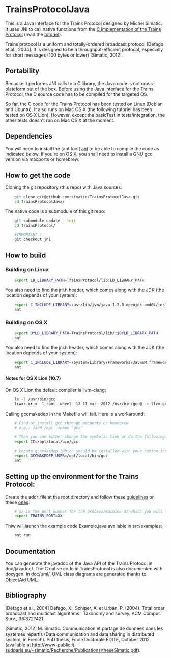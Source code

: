 TrainsProtocolJava
==================

This is a Java interface for the Trains Protocol designed by Michel Simatic. 
It uses JNI to call native functions from the [C implementation of the Trains Protocol][TrainsProtocol] (read the [tutoriel][trains-tutoriel]).

Trains protocol is a uniform and totally-ordered broadcast protocol [Défago et al., 2004].
It is designed to be a throughput-efficient protocol, especially for short messages (100 bytes or lower) [Simatic, 2012].

## Portability

Because it performs JNI calls to a C library, the Java code is not cross-plateform out of the box.
Before using the Java interface for the Trains Protocol, the C source code has to be compiled for the
targeted OS.

So far, the C code for the Trains Protocol has been tested on Linux (Debian and Ubuntu).
It also runs on Mac OS X (the following tutoriel has been tested on OS X Lion). However, except the basicTest in tests/integration, the 
other tests doesn't run on Mac OS X at the moment.


## Dependencies

You will need to install the [ant tool] [ant] to be able to compile the code as indicated below.
If you're on OS X, you shall need to install a GNU gcc version via macports or homebrew.

## How to get the code

Cloning the git repository (this repo) with Java sources:

~~~ sh
    git clone git@github.com:simatic/TrainsProtocolJava.git
    cd TrainsProtocolJava/
~~~


The native code is a submodule of this git repo:

~~~ sh
    git submodule update --init
    cd TrainsProtocol/

    #IMPORTANT !
    git checkout jni
~~~ 

## How to build

### Building on Linux


~~~ sh
    export LD_LIBRARY_PATH=TrainsProtocol/lib:LD_LIBRARY_PATH
~~~

You also need to find the jni.h header, which comes along with the JDK (the location depends of your system):

~~~ sh
    export C_INCLUDE_LIBRARY=/usr/lib/jvm/java-1.7.0-openjdk-amd64/include/linux:.
    ant
~~~


### Building on OS X

~~~ sh
    export DYLD_LIBRARY_PATH=TrainsProtocol/lib/:$DYLD_LIBRARY_PATH
    ant
~~~

You also need to find the jni.h header, which comes along with the JDK (the location depends of your system):

~~~ sh
    export C_INCLUDE_LIBRARY=/System/Library/Frameworks/JavaVM.framework/Headers:.
    ant
~~~

#### Notes for OS X Lion (10.7)

On OS X Lion the default compiler is llvm-clang:

~~~ sh
    ls -l /usr/bin/gcc
    lrwxr-xr-x  1 root  wheel  12 11 mar  2012 /usr/bin/gcc@ -> llvm-gcc-4.2
~~~

Calling gccmakedep in the Makefile will fail. Here is a workaround:

~~~ sh
    # Find or install gcc through macports or homebrew
    # e.g.: find /opt -iname "gcc"

    # Then you can either change the symbolic link or do the following export:
    export CC=/opt/local/bin/gcc
    
    # Locate gccmakedep (which should be installed with your custom installed version of make)
    export GCCMAKEDEP_USER=/opt/local/bin/gcc
    ant
~~~ 


## Setting up the environment for the Trains Protocol:

Create the addr_file at the root directory and follow these [guidelines][addr_file] or these [ones][addr_file_readme].
~~~ sh
    # XX is the port number for the process/machine at which you will launch the protocol
    export TRAINS_PORT=XX
~~~

Thiw will launch the example code Example.java available in src/examples: 

~~~ sh
    ant run
~~~


## Documentation

You can generate the javadoc of the Java API of the Trains Protocol in doc/javadoc/.
The C native code in TrainsProtocol is also documented with doxygen.
In doc/uml/, UML class diagrams are generated thanks to ObjectAid UML.


## Bibliography

[Défago et al., 2004] Défago, X., Schiper, A. et Urbán, P. (2004). Total order broadcast and multicast algorithms : Taxonomy and survey. ACM Comput. Surv., 36:372?421.

[Simatic, 2012] M. Simatic. Communication et partage de données dans les systèmes répartis (Data communication and data sharing in distributed system, in French). PhD thesis, École Doctorale ÉDITE, October 2012 (available at http://www-public.it-sudparis.eu/~simatic/Recherche/Publications/theseSimatic.pdf).

[trains-tutoriel]: http://www-tp-ext.it-sudparis.eu/~foltz_ar/trainsTutorial.html
[TrainsProtocol]: https://github.com/simatic/TrainsProtocol 
[ant]: http://ant.apache.org/
[addr_file_readme]: https://github.com/simatic/TrainsProtocol#running-an-application-using-trains-protocol
[addr_file]: http://www-tp-ext.it-sudparis.eu/~foltz_ar/trainsTutorial.html#addr_file
